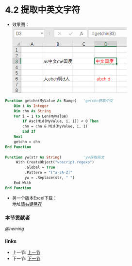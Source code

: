 # 4.2 提取中英文字符
* 效果图：  
![](../images/4.2.jpg?raw=true)

```vb
Function getchn(MyValue As Range)	'getchn获取中文
	Dim i As Integer
	Dim chn As String
	For i = 1 To Len(MyValue)
		If Asc(Mid(MyValue, i, 1)) < 0 Then
		chn = chn & Mid(MyValue, i, 1)
		End If
	Next
	getchn = chn
End Function
	
Function yw(str As String)			'yw获取英文
	 With CreateObject("vbscript.regexp")
	     .Global = True
	     .Pattern = "[^a-zA-Z]"
	     yw = .Replace(str, " ")
	End With
End Function
```

- 另一个版本Excel下载：  
地址[请右键另存](../src/4.2.xls)

### 本节贡献者
*@heming*

### links
  * 上一节: [上一节](<04.1.md>)
  * 下一节: [下一节](<04.3.md>)
